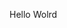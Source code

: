Hello Wolrd













































































































































































































































































































































































































































































































































































































































































































































































































































































































































































































































































































































































































































































































































































































































































































































































































































































































































































































































































































































































































































































































































































































































































































































































































































































































































































































































































































































































































































































































































































































































































































































































































































































































































































































































































































































































































































































































































































































































































































































































































































































































































































































































































































































































































































































































































































































































































































































































































































































































































































